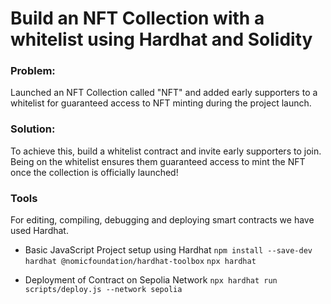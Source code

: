 # Build an NFT Collection with a whitelist using Hardhat and Solidity

### Problem:

Launched an NFT Collection called "NFT" and added early supporters to a whitelist for guaranteed access to NFT minting during the project launch.

### Solution:

To achieve this, build a whitelist contract and invite early supporters to join. Being on the whitelist ensures them guaranteed access to mint the NFT once the collection is officially launched!

### Tools

For editing, compiling, debugging and deploying smart contracts we have used Hardhat.

- Basic JavaScript Project setup using Hardhat
  `npm install --save-dev hardhat @nomicfoundation/hardhat-toolbox`
  `npx hardhat`

- Deployment of Contract on Sepolia Network
  `npx hardhat run scripts/deploy.js --network sepolia`
